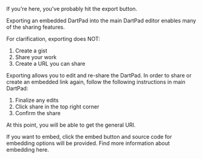 If you're here, you've probably hit the export button. 


Exporting an embedded DartPad into the main DartPad editor enables many of the sharing features.

For clarification, exporting does NOT:

1. Create a gist
2. Share your work
3. Create a URL you can share

Exporting allows you to edit and re-share the DartPad. In order to share or create an embedded link again,
follow the following instructions in main DartPad:

1. Finalize any edits
2. Click share in the top right corner
3. Confirm the share

At this point, you will be able to get the general URl.

If you want to embed, click the embed button and source code for embedding options will be provided. Find more information about embedding here.